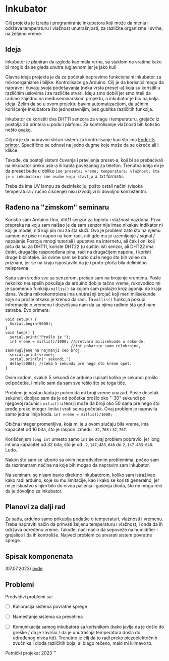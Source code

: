 # Inkubator

Cilj projekta je izrada i programiranje inkubatora koji može da menja i održava temperaturu i vlažnost unutrašnjosti, za različite organizme i svrhe, na željeno vreme.

## Ideja 

Inkubator je planiran da izgleda kao mala rerna, sa staklom na vratima kako bi moglo da se gleda unutra (uglavnom jer je jako kul)

Glavna ideja projekta je da za početak napravimo funkcionalni inkubator za mikroorganizme i biljke. Kontrolisaće ga Arduino. Cilj je da korisnici mogu da naprave i čuvaju svoja podešavanja (neka vrsta preset-a) koja su koristili u različitim uslovima i za različite stvari. Ideju smo dobili jer smo hteli da radimo zajedno na međuseminarskom projektu, a inkubator je bio najbolja ideja. Želim da se u ovom projektu bavim automatizacijom, da učinim korišćenje inkubatora što jednostavnijim, bez gubitka različitih funkcija.

Inkubator će koristiti dva DHT11 senzora za vlagu i temperaturu, grejače iz postolja 3d printera u podu i plafonu. Za kontrolisanje vlažnosti bih kotistio nešto [ovako](https://circuitdigest.com/microcontroller-projects/diy-automatic-portable-humidifier-using-arduino).

Cilj mi je da napravim sličan sistem za kontrolisanje kao što ima [Ender-5 printer](https://youtu.be/DkBPf3-xKdY?t=728). Specifično se odnosi na jedno dugme koje može da se okreće ali i klikće.

Takođe, da postoji sistem čuvanja i pravljenja preset-a, koji bi se prebacivali na inkubator preko usb-a ili kabla povezanog za telefon. Trenutna ideja mi je da preset bude u obliku `ime preseta; vreme; temperatura; vlažnost; šta je u inkubatoru; ime osobe koja stavlja` u .txt formatu.

Treba da ima UV lampu za dezinfekciju, pošto ostali načini (visoka temperatura / ručno čišćenje) nisu izvodljivi ili dovoljno konzistentni.

## Rađeno na "zimskom" seminaru

  Koristio sam Arduino Uno, dht11 senzor za toplotu i vlažnost vazduha. Prva prepreka na koju sam naišao je da sam senzor nije imao nikakav indikator ni koji je model, niti koji pin mu za šta služi.
  Ovo je problem zato što na njemu samom ne piše ni napon na kom radi, niti gde mu je uzemljenje / signal / napajanje
  Postoje mnogi tutoriali i uputstva na internetu, ali čak i oni koji pišu da su za DHT11, koriste DHT22 (u suštini isti senzor, ali DHT22 ima četiri, drugačije raspoređena pina, radi na drugačijem naponu, i koristi druge biblioteke.
  Sa ovime sam se borio duže nego što bih voleo da priznam, jer se na kraju ispostavilo da je i proto-ploča bila delimično neispravna

  Kada sam sredio sve sa senzorom, prešao sam na brojenje vremena. Posle nekoliko neuspelih pokušaja da arduino dobije tačno vreme, rukovodioc mi je spomenuo funkciju `millis()` sa kojom sam prolazio kroz agoniju do kraja dana. Većina mikrokontrolera ima unutrašnji brojač koji meri milisekunde koje su prošle otkako je krenuo da radi. Ta `millis()` funkcija pokupi informacije o vremenu i dozvoljava nam da sa njima radimo šta god nam zatreba.
  Evo primera:
  
```
void setup() {
  Serial.begin(9600);
}
void loop() {
  serial.print("Prošlo je ");
  int vreme = millis()/1000; //pretvara milisekunde u sekunde.
                             //int pokazuje samo celobrojne, zaokrugljene na najmanji ceo broj.
  serial.print(vreme);
  serial.println(" sekundi.")
  delay(5000); //čeka 5 sekundi pre nego što krene opet.
}
```
  Ovim kodom, svakih 5 sekundi će arduino ispisati koliko je sekundi prošlo od početka, i mislio sam da sam sve rešio što se toga tiče.

  Problem je nastao kada je počeo da mi broji vreme unazad. Posle desetak sekundi, dobijao sam da je od početka prošlo oko "-30" sekundi po njegovoj računici. `milis()` u teoriji može da broji oko 50 dana pre nego što pređe preko integer limita i vrati se na početak. Ovaj problem je napravila samo jedna linija koda. `int vreme = millis()/1000;`

  Obična integer promenljiva, koja mi je u ovom slučaju bila vreme, ima kapacitet od 16 bita, što je raspon između `-32,768` i `32,767`.
  
  Korišćenjem `long int` umesto samo `int` se ovaj problem popravio, jer long int ima kapacitet od 32 bita, što je od `-2,147,483,648` do `2,147,483,648`. Ludo.

  Nakon što sam se izborio sa ovim nepredviđenim problemima, počeo sam da razmnatram načine na koje bih mogao da napravim sam inkubator.

  
Na seminaru se nisam bavio direktno inkubatorom, koliko sam istraživao kako radi arduino, koje su mu limitacije, kao i kako se koristi generalno, jer mi je iskustvo s njim bilo do nivoa paljenja i gašenja dioda, što ne mogu reći da je dovoljno za inkubator.

## Planovi za dalji rad

Za sada, arduino samo prikuplja podatke o temperaturi, vlažnosti i vremenu. Treba napraviti način da prihvati željenu temperaturu i vlažnost, i onda da ih održava određeno vreme. Takođe, naći način da sepoveže na humidifier i grejalice i da ih kontroliše. Najveći problem će stvarati sistem povratne sprege.

## Spisak komponenata 

(07.07.2023) [ovde](https://github.com/KostaJovanovic/Inkubator/blob/main/spisak_komponenata_2.xlsx)



## Problemi

Predvidivi problemi su:
- [ ] Kalibracija sistema povratne sprege
- [ ] Nameštanje sistema sa presetima
- [ ] Komunikacija samog inkubatora sa korisnikom (kako javlja da je došlo do greške / da je završio / da je unutrašnja temperatura došla do određenog nivoa itd). Trenutno je cilj da to radi preko piezoelektričnih zvučnika i dioda različitih boja, al blago rečeno, malo mi klimavo to.



Petnički projekat 2023 :tm:
